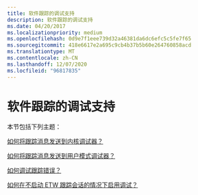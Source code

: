 ```yaml
---
title: 软件跟踪的调试支持
description: 软件跟踪的调试支持
ms.date: 04/20/2017
ms.localizationpriority: medium
ms.openlocfilehash: 0d9e7f1eee739d32a46381da6dc6efc5c5fe7f65
ms.sourcegitcommit: 418e6617e2a695c9cb4b37b5b60e264760858acd
ms.translationtype: MT
ms.contentlocale: zh-CN
ms.lasthandoff: 12/07/2020
ms.locfileid: "96817835"
---
```

# <a name="debugging-support-for-software-tracing"></a>软件跟踪的调试支持


本节包括下列主题：

[如何将跟踪消息发送到内核调试器？](how-do-i-send-trace-messages-to-a-kernel-debugger-.md)

[如何将跟踪消息发送到用户模式调试器？](how-do-i-send-trace-messages-to-a-user-mode-debugger-.md)

[如何调试跟踪错误？](how-do-i-debug-tracing-failures-.md)

[如何在不启动 ETW 跟踪会话的情况下启用调试？](how-do-i-enable-debugging-without-starting-an-etw-trace-session-.md)

 

 





